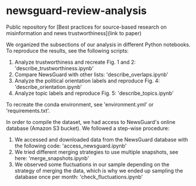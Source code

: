 # newsguard-review-analysis

Public repository for [Best practices for source-based research on misinformation and news trustworthiness](link to paper)

We organized the subsections of our analysis in different Python notebooks. 
To reproduce the results, see the following scripts: 
1. Analyze trustworthiness and recreate Fig. 1 and 2: 'describe_trustworthiness.ipynb'
3. Compare NewsGuard with other lists: 'describe_overlaps.ipynb'
4. Analyze the political orientation labels and reproduce Fig. 4: 'describe_orientation.ipynb'
5. Analyze topic labels and reproduce Fig. 5: 'describe_topics.ipynb'

To recreate the conda environment, see 'environment.yml' or 'requirements.txt'.

In order to compile the dataset, we had access to NewsGuard's online database (Amazon S3 bucket). We followed a step-wise procedure:
1. We accessed and downloaded data from the NewsGuard database with the following code: 'access_newsguard.ipynb'
2. We tried different merging strategies to use multiple snapshots, see here: 'merge_snapshots.ipynb'
3. We observed some fluctuations in our sample depending on the strategy of merging the data, which is why we ended up sampling the database once per month: 'check_fluctuations.ipynb'
